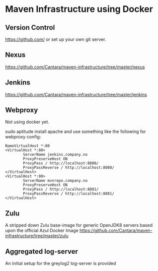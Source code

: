 # Maven Infrastructure using Docker

## Version Control 

https://github.com/ or set up your own git server. 


## Nexus 
https://github.com/Cantara/maven-infrastructure/tree/master/nexus


## Jenkins 
https://github.com/Cantara/maven-infrastructure/tree/master/jenkins

## Webproxy 

Not using docker yet. 

sudo aptitude install apache and use something like the following for webproxy config: 

```
NameVirtualHost *:80
<VirtualHost *:80>
        ServerName jenkins.company.no
        ProxyPreserveHost ON
        ProxyPass / http://localhost:8080/
        ProxyPassReverse / http://localhost:8080/
</VirtualHost>
<VirtualHost *:80>
        ServerName mvnrepo.company.no
        ProxyPreserveHost ON
        ProxyPass / http://localhost:8081/
        ProxyPassReverse / http://localhost:8081/
</VirtualHost>
```

## Zulu
A stripped down Zulu base-image for generic OpenJDK8 servers based upon the official Azul Docker Image
https://github.com/Cantara/maven-infrastructure/tree/master/zulu

## Aggregated log-server
An initial setup for the greylog2 log-server is provided 




